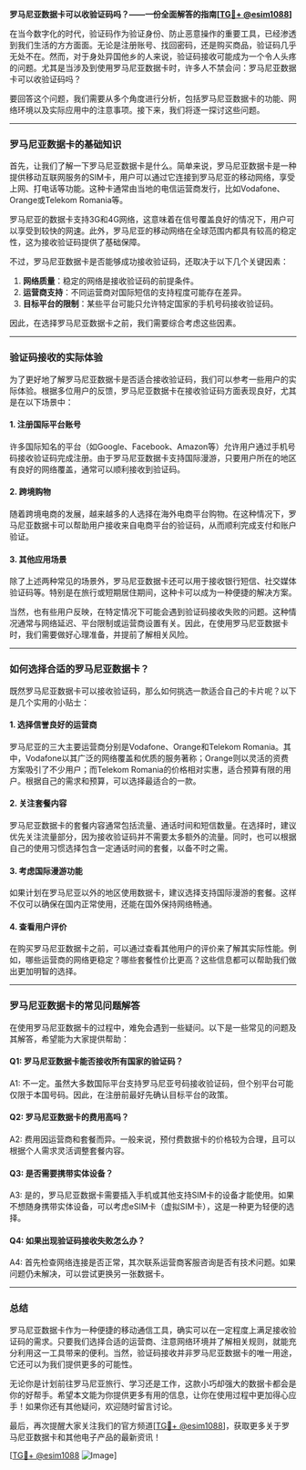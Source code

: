 **罗马尼亚数据卡可以收验证码吗？——一份全面解答的指南[[TG💪+ @esim1088](https://t.me/s/esim1088)]**

在当今数字化的时代，验证码作为验证身份、防止恶意操作的重要工具，已经渗透到我们生活的方方面面。无论是注册账号、找回密码，还是购买商品，验证码几乎无处不在。然而，对于身处异国他乡的人来说，验证码接收可能成为一个令人头疼的问题。尤其是当涉及到使用罗马尼亚数据卡时，许多人不禁会问：罗马尼亚数据卡可以收验证码吗？

要回答这个问题，我们需要从多个角度进行分析，包括罗马尼亚数据卡的功能、网络环境以及实际应用中的注意事项。接下来，我们将逐一探讨这些问题。

---

### 罗马尼亚数据卡的基础知识

首先，让我们了解一下罗马尼亚数据卡是什么。简单来说，罗马尼亚数据卡是一种提供移动互联网服务的SIM卡，用户可以通过它连接到罗马尼亚的移动网络，享受上网、打电话等功能。这种卡通常由当地的电信运营商发行，比如Vodafone、Orange或Telekom Romania等。

罗马尼亚的数据卡支持3G和4G网络，这意味着在信号覆盖良好的情况下，用户可以享受到较快的网速。此外，罗马尼亚的移动网络在全球范围内都具有较高的稳定性，这为接收验证码提供了基础保障。

不过，罗马尼亚数据卡是否能够成功接收验证码，还取决于以下几个关键因素：

1. **网络质量**：稳定的网络是接收验证码的前提条件。
2. **运营商支持**：不同运营商对国际短信的支持程度可能存在差异。
3. **目标平台的限制**：某些平台可能只允许特定国家的手机号码接收验证码。

因此，在选择罗马尼亚数据卡之前，我们需要综合考虑这些因素。

---

### 验证码接收的实际体验

为了更好地了解罗马尼亚数据卡是否适合接收验证码，我们可以参考一些用户的实际体验。根据多位用户的反馈，罗马尼亚数据卡在接收验证码方面表现良好，尤其是在以下场景中：

#### 1. 注册国际平台账号
许多国际知名的平台（如Google、Facebook、Amazon等）允许用户通过手机号码接收验证码完成注册。由于罗马尼亚数据卡支持国际漫游，只要用户所在的地区有良好的网络覆盖，通常可以顺利接收到验证码。

#### 2. 跨境购物
随着跨境电商的发展，越来越多的人选择在海外电商平台购物。在这种情况下，罗马尼亚数据卡可以帮助用户接收来自电商平台的验证码，从而顺利完成支付和账户验证。

#### 3. 其他应用场景
除了上述两种常见的场景外，罗马尼亚数据卡还可以用于接收银行短信、社交媒体验证码等。特别是在旅行或短期居住期间，这种卡可以成为一种便捷的解决方案。

当然，也有些用户反映，在特定情况下可能会遇到验证码接收失败的问题。这种情况通常与网络延迟、平台限制或运营商设置有关。因此，在使用罗马尼亚数据卡时，我们需要做好心理准备，并提前了解相关风险。

---

### 如何选择合适的罗马尼亚数据卡？

既然罗马尼亚数据卡可以接收验证码，那么如何挑选一款适合自己的卡片呢？以下是几个实用的小贴士：

#### 1. 选择信誉良好的运营商
罗马尼亚的三大主要运营商分别是Vodafone、Orange和Telekom Romania。其中，Vodafone以其广泛的网络覆盖和优质的服务著称；Orange则以灵活的资费方案吸引了不少用户；而Telekom Romania的价格相对实惠，适合预算有限的用户。根据自己的需求和预算，可以选择最适合的一款。

#### 2. 关注套餐内容
罗马尼亚数据卡的套餐内容通常包括流量、通话时间和短信数量。在选择时，建议优先关注流量部分，因为接收验证码并不需要太多额外的流量。同时，也可以根据自己的使用习惯选择包含一定通话时间的套餐，以备不时之需。

#### 3. 考虑国际漫游功能
如果计划在罗马尼亚以外的地区使用数据卡，建议选择支持国际漫游的套餐。这样不仅可以确保在国内正常使用，还能在国外保持网络畅通。

#### 4. 查看用户评价
在购买罗马尼亚数据卡之前，可以通过查看其他用户的评价来了解其实际性能。例如，哪些运营商的网络更稳定？哪些套餐性价比更高？这些信息都可以帮助我们做出更加明智的选择。

---

### 罗马尼亚数据卡的常见问题解答

在使用罗马尼亚数据卡的过程中，难免会遇到一些疑问。以下是一些常见的问题及其解答，希望能为大家提供帮助：

#### Q1: 罗马尼亚数据卡能否接收所有国家的验证码？
A1: 不一定。虽然大多数国际平台支持罗马尼亚号码接收验证码，但个别平台可能仅限于本国号码。因此，在注册前最好先确认目标平台的政策。

#### Q2: 罗马尼亚数据卡的费用高吗？
A2: 费用因运营商和套餐而异。一般来说，预付费数据卡的价格较为合理，且可以根据个人需求灵活调整套餐内容。

#### Q3: 是否需要携带实体设备？
A3: 是的，罗马尼亚数据卡需要插入手机或其他支持SIM卡的设备才能使用。如果不想随身携带实体设备，可以考虑eSIM卡（虚拟SIM卡），这是一种更为轻便的选择。

#### Q4: 如果出现验证码接收失败怎么办？
A4: 首先检查网络连接是否正常，其次联系运营商客服咨询是否有技术问题。如果问题仍未解决，可以尝试更换另一张数据卡。

---

### 总结

罗马尼亚数据卡作为一种便捷的移动通信工具，确实可以在一定程度上满足接收验证码的需求。只要我们选择合适的运营商、注意网络环境并了解相关规则，就能充分利用这一工具带来的便利。当然，验证码接收并非罗马尼亚数据卡的唯一用途，它还可以为我们提供更多的可能性。

无论你是计划前往罗马尼亚旅行、学习还是工作，这款小巧却强大的数据卡都会是你的好帮手。希望本文能为你提供更多有用的信息，让你在使用过程中更加得心应手！如果你还有其他疑问，欢迎随时留言讨论。

最后，再次提醒大家关注我们的官方频道[[TG💪+ @esim1088](https://t.me/s/esim1088)]，获取更多关于罗马尼亚数据卡和其他电子产品的最新资讯！

[[TG💪+ @esim1088](https://t.me/s/esim1088) ![Image](https://i.postimg.cc/4NQfJmqS/Snipaste-2025-05-13-00-14-12.png)]